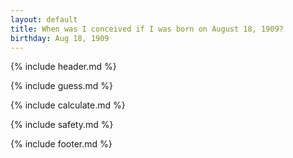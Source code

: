 ```yaml
---
layout: default
title: When was I conceived if I was born on August 18, 1909?
birthday: Aug 18, 1909
---
```


{% include header.md %}

{% include guess.md %}

{% include calculate.md %}

{% include safety.md %}

{% include footer.md %}



